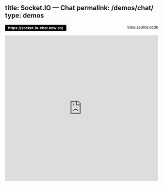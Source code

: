 title: Socket.IO  —  Chat
permalink: /demos/chat/
type: demos
---

<p><a href="https://socket-io-chat.now.sh/" style="text-decoration: none; display: inline-block; background: #000; color: #fff; font-size: 12px; font-weight: bold; color: #fff; padding: 3px 10px; ">https://socket-io-chat.now.sh/</a><a href="https://github.com/socketio/socket.io/tree/master/examples/chat" style=" float: right; font-size: 12px; ">View source code</a></p>

<iframe src="https://socket-io-chat.now.sh/" width="100%" height="480" scrolling="no" class="iframe-class" frameborder="0"></iframe>

